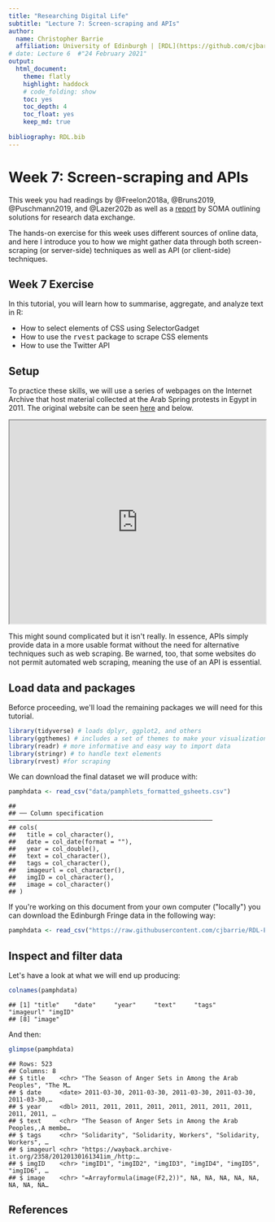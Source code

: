 ```yaml
---
title: "Researching Digital Life"
subtitle: "Lecture 7: Screen-scraping and APIs"
author:
  name: Christopher Barrie
  affiliation: University of Edinburgh | [RDL](https://github.com/cjbarrie/RDL-Ed)
# date: Lecture 6  #"24 February 2021"
output: 
  html_document:
    theme: flatly
    highlight: haddock
    # code_folding: show
    toc: yes
    toc_depth: 4
    toc_float: yes
    keep_md: true
    
bibliography: RDL.bib    
---
```



# Week 7: Screen-scraping and APIs

This week you had readings by @Freelon2018a, @Bruns2019, @Puschmann2019, and @Lazer202b as well as a [report](https://www.disinfobservatory.org/download/26541) by SOMA outlining solutions for research data exchange. 

The hands-on exercise for this week uses different sources of online data, and here I introduce you to how we might gather data through both screen-scraping (or server-side) techniques as well as API (or client-side) techniques.

## Week 7 Exercise 

In this tutorial, you will learn how to summarise, aggregate, and analyze text in R:

* How to select elements of CSS using SelectorGadget
* How to use the <tt>rvest</tt> package to scrape CSS elements
* How to use the Twitter API

## Setup 

To practice these skills, we will use a series of webpages on the Internet Archive that host material collected at the Arab Spring protests in Egypt in 2011. The original website can be seen [here](https://www.tahrirdocuments.org/) and below.

<iframe src="https://www.tahrirdocuments.org/" width="100%" height="400px"></iframe>

This might sound complicated but it isn't really. In essence, APIs simply provide data in a more usable format without the need for alternative techniques such as web scraping. Be warned, too, that some websites do not permit automated web scraping, meaning the use of an API is essential.

##  Load data and packages 

Beforce proceeding, we'll load the remaining packages we will need for this tutorial.


```r
library(tidyverse) # loads dplyr, ggplot2, and others
library(ggthemes) # includes a set of themes to make your visualizations look nice!
library(readr) # more informative and easy way to import data
library(stringr) # to handle text elements
library(rvest) #for scraping
```

We can download the final dataset we will produce with:


```r
pamphdata <- read_csv("data/pamphlets_formatted_gsheets.csv")
```

```
## 
## ── Column specification ────────────────────────────────────────────────────────
## cols(
##   title = col_character(),
##   date = col_date(format = ""),
##   year = col_double(),
##   text = col_character(),
##   tags = col_character(),
##   imageurl = col_character(),
##   imgID = col_character(),
##   image = col_character()
## )
```

If you're working on this document from your own computer ("locally") you can download the Edinburgh Fringe data in the following way:


```r
pamphdata <- read_csv("https://raw.githubusercontent.com/cjbarrie/RDL-Ed/main/03-screenscrape-apis/data/pamphlets_formatted_gsheets.csv")
```


## Inspect and filter data 

Let's have a look at what we will end up producing:


```r
colnames(pamphdata)
```

```
## [1] "title"    "date"     "year"     "text"     "tags"     "imageurl" "imgID"   
## [8] "image"
```

And then: 


```r
glimpse(pamphdata)
```

```
## Rows: 523
## Columns: 8
## $ title    <chr> "The Season of Anger Sets in Among the Arab Peoples", "The M…
## $ date     <date> 2011-03-30, 2011-03-30, 2011-03-30, 2011-03-30, 2011-03-30,…
## $ year     <dbl> 2011, 2011, 2011, 2011, 2011, 2011, 2011, 2011, 2011, 2011, …
## $ text     <chr> "The Season of Anger Sets in Among the Arab Peoples,,A membe…
## $ tags     <chr> "Solidarity", "Solidarity, Workers", "Solidarity, Workers", …
## $ imageurl <chr> "https://wayback.archive-it.org/2358/20120130161341im_/http:…
## $ imgID    <chr> "imgID1", "imgID2", "imgID3", "imgID4", "imgID5", "imgID6", …
## $ image    <chr> "=Arrayformula(image(F2,2))", NA, NA, NA, NA, NA, NA, NA, NA…
```


## References 
